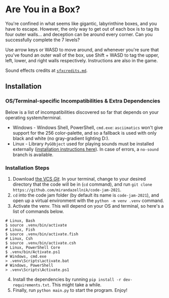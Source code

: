 # Are You in a Box?
You're confined in what seems like gigantic, labyrinthine boxes, and you have to escape. However, the only way to get out of each box is to tag its four outer walls... and deception can be around every corner. Can you successfully complete the 7 levels?

Use arrow keys or WASD to move around, and whenever you're sure that you've found an outer wall of the box, use Shift + WASD to tag the upper, left, lower, and right walls respectively. Instructions are also in the game.

Sound effects credits at [`sfxcredits.md`](https://github.com/mirandazellnik/code-jam-2021/blob/main/sfxcredits.md).

## Installation

### OS/Terminal-specific Incompatibilities & Extra Dependencies
Below is a list of incompatibilities discovered so far that depends on your operating system/terminal.

* Windows - Windows Shell, PowerShell, `cmd.exe`: `asciimatics` won't give support for the 256 color-palette, and so a fallback is used with only black and white (no gray-gradient lighting D:).
* Linux - Library `PyGObject` used for playing sounds must be installed externally ([installation instructions here](https://pygobject.readthedocs.io/en/latest/getting_started.html)). In case of errors, a `no-sound` branch is available.

### Installation Steps
1. Download [the VCS *Git*](https://git-scm.com/downloads). In your terminal, change to your desired directory that the code will be in (`cd` command), and run `git clone https://github.com/mirandazellnik/code-jam-2021`.
2. `cd` into the code jam folder (by default its name is `code-jam-2021`), and open up a virtual environment with the `python -m venv .venv` command.
3. Activate the venv. This will depend on your OS and terminal, so here's a list of commands below.  
```shell
# Linux, Bash
$ source .venv/bin/activate
# Linux, Fish
$ source .venv/bin/activate.fish
# Linux, Csh
$ source .venv/bin/activate.csh
# Linux, PowerShell Core
$ .venv/bin/Activate.ps1
# Windows, cmd.exe
> .venv\Scripts\activate.bat
# Windows, PowerShell
> .venv\Scripts\Activate.ps1
```
4. Install the dependencies by running `pip install -r dev-requirements.txt`. This might take a while.
5. Finally, run `python main.py` to start the program. Enjoy!


